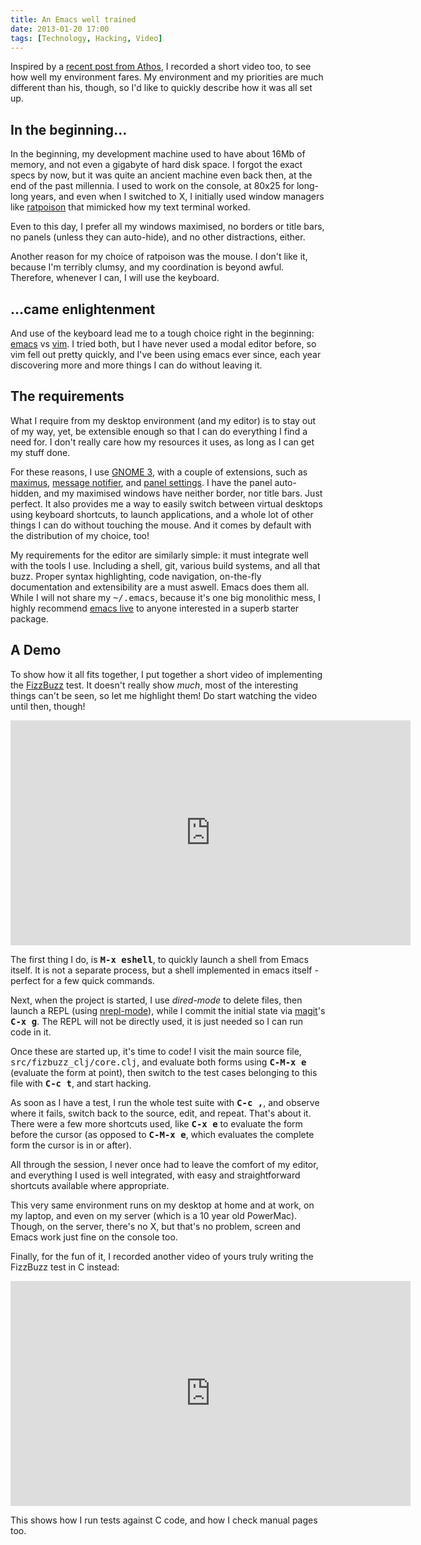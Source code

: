 ```yaml
---
title: An Emacs well trained
date: 2013-01-20 17:00
tags: [Technology, Hacking, Video]
---
```


Inspired by a [recent post from Athos][1], I recorded a short video
too, to see how well my environment fares. My environment and my
priorities are much different than his, though, so I'd like to quickly
describe how it was all set up.

 [1]: http://athos.blogs.balabit.com/2013/01/my-programming-environment/

<!-- more -->

## In the beginning...

In the beginning, my development machine used to have about 16Mb of
memory, and not even a gigabyte of hard disk space. I forgot the exact
specs by now, but it was quite an ancient machine even back then, at
the end of the past millennia. I used to work on the console, at 80x25
for long-long years, and even when I switched to X, I initially used
window managers like [ratpoison][rp] that mimicked how my text
terminal worked.

 [rp]: http://ratpoison.nongnu.org

Even to this day, I prefer all my windows maximised, no borders or
title bars, no panels (unless they can auto-hide), and no other
distractions, either.

Another reason for my choice of ratpoison was the mouse. I don't like
it, because I'm terribly clumsy, and my coordination is beyond
awful. Therefore, whenever I can, I will use the keyboard.

## ...came enlightenment

And use of the keyboard lead me to a tough choice right in the
beginning: [emacs][emacs] vs [vim][vim]. I tried both, but I have
never used a modal editor before, so vim fell out pretty quickly, and
I've been using emacs ever since, each year discovering more and more
things I can do without leaving it.

 [emacs]: http://gnu.org/software/emacs/
 [vim]: http://www.vim.org/

## The requirements

What I require from my desktop environment (and my editor) is to stay
out of my way, yet, be extensible enough so that I can do everything I
find a need for. I don't really care how my resources it uses, as long
as I can get my stuff done.

For these reasons, I use [GNOME 3][gnome3], with a couple of
extensions, such as [maximus][g3-maximus],
[message notifier][g3-msgnotify], and [panel settings][g3-ps]. I have
the panel auto-hidden, and my maximised windows have neither border,
nor title bars. Just perfect. It also provides me a way to easily
switch between virtual desktops using keyboard shortcuts, to launch
applications, and a whole lot of other things I can do without
touching the mouse. And it comes by default with the distribution of
my choice, too!

 [gnome3]: https://www.gnome.org/gnome-3/
 [g3-maximus]: https://extensions.gnome.org/extension/354/maximus/
 [g3-msgnotify]: https://extensions.gnome.org/extension/150/message-notifier/
 [g3-ps]: https://extensions.gnome.org/extension/208/panel-settings/

My requirements for the editor are similarly simple: it must integrate
well with the tools I use. Including a shell, git, various build
systems, and all that buzz. Proper syntax highlighting, code
navigation, on-the-fly documentation and extensibility are a must
aswell. Emacs does them all. While I will not share my
<kbd>~/.emacs</kbd>, because it's one big monolithic mess, I highly
recommend [emacs live][elive] to anyone interested in a superb starter
package.

 [elive]: http://overtone.github.com/emacs-live/

## A Demo

To show how it all fits together, I put together a short video of
implementing the [FizzBuzz][fizbuzz] test. It doesn't really show
*much*, most of the interesting things can't be seen, so let me
highlight them! Do start watching the video until then, though!

 [fizbuzz]: http://rosettacode.org/wiki/FizzBuzz

<iframe width="640" height="360" frameborder="0" allowfullscreen
        src="http://www.youtube-nocookie.com/embed/iazvlNYjtaM?rel=0"></iframe>

The first thing I do, is **<kbd>M-x eshell</kbd>**, to quickly launch
a shell from Emacs itself. It is not a separate process, but a shell
implemented in emacs itself - perfect for a few quick commands.

Next, when the project is started, I use *dired-mode* to delete files,
then launch a REPL (using [nrepl-mode][nrepl]), while I commit the
initial state via [magit][magit]'s **<kbd>C-x g</kbd>**. The REPL will
not be directly used, it is just needed so I can run code in it.

 [nrepl]: https://github.com/kingtim/nrepl.el
 [magit]: http://magit.github.com/magit/

Once these are started up, it's time to code! I visit the main source
file, <kbd>src/fizbuzz_clj/core.clj</kbd>, and evaluate both forms
using **<kbd>C-M-x e</kbd>** (evaluate the form at point), then switch
to the test cases belonging to this file with **<kbd>C-c t</kbd>**,
and start hacking.

As soon as I have a test, I run the whole test suite with **<kbd>C-c
,</kbd>**, and observe where it fails, switch back to the source,
edit, and repeat. That's about it. There were a few more shortcuts
used, like **<kbd>C-x e</kbd>** to evaluate the form before the cursor
(as opposed to **<kbd>C-M-x e</kbd>**, which evaluates the complete
form the cursor is in or after).

All through the session, I never once had to leave the comfort of my
editor, and everything I used is well integrated, with easy and
straightforward shortcuts available where appropriate.

This very same environment runs on my desktop at home and at work, on
my laptop, and even on my server (which is a 10 year old
PowerMac). Though, on the server, there's no X, but that's no problem,
screen and Emacs work just fine on the console too.

Finally, for the fun of it, I recorded another video of yours truly
writing the FizzBuzz test in C instead:

<iframe width="640" height="360" frameborder="0" allowfullscreen
        src="http://www.youtube-nocookie.com/embed/wABRKYxV0Hg?rel=0"></iframe>

This shows how I run tests against C code, and how I check manual
pages too.
